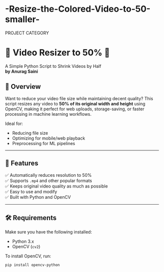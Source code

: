 # -Resize-the-Colored-Video-to-50-smaller-
PROJECT CATEGORY
# 🔄 Video Resizer to 50% 📏  
A Simple Python Script to Shrink Videos by Half  
**by Anurag Saini**

## 🚀 Overview

Want to reduce your video file size while maintaining decent quality? This script resizes any video to **50% of its original width and height** using OpenCV, making it perfect for web uploads, storage-saving, or faster processing in machine learning workflows.

Ideal for:
- Reducing file size  
- Optimizing for mobile/web playback  
- Preprocessing for ML pipelines

---

## 📌 Features

✅ Automatically reduces resolution to 50%  
✅ Supports `.mp4` and other popular formats  
✅ Keeps original video quality as much as possible  
✅ Easy to use and modify  
✅ Built with Python and OpenCV

---

## 🛠️ Requirements

Make sure you have the following installed:

- Python 3.x  
- OpenCV (`cv2`)  

To install OpenCV, run:

```bash
pip install opencv-python
